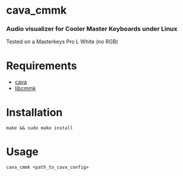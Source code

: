 # cava_cmmk
### Audio visualizer for Cooler Master Keyboards under Linux
Tested on a Masterkeys Pro L White (no RGB)

# Requirements
 - [cava](https://github.com/karlstav/cava)
 - [libcmmk](https://github.com/chmod222/libcmmk)

# Installation
`make && sudo make install`

# Usage
`cava_cmmk <path_to_cava_config>`